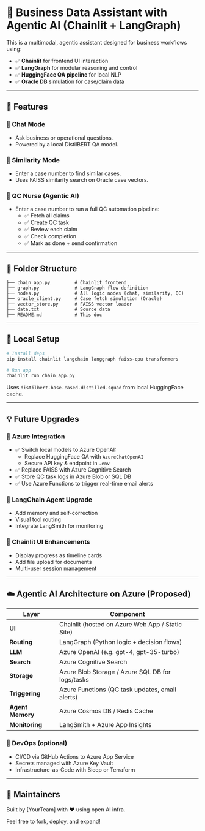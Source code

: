 # 🧠 Business Data Assistant with Agentic AI (Chainlit + LangGraph)

This is a multimodal, agentic assistant designed for business workflows using:

- ✅ **Chainlit** for frontend UI interaction
- ✅ **LangGraph** for modular reasoning and control
- ✅ **HuggingFace QA pipeline** for local NLP
- ✅ **Oracle DB** simulation for case/claim data

---

## 🚀 Features

### 🔹 Chat Mode
- Ask business or operational questions.
- Powered by a local DistilBERT QA model.

### 🔹 Similarity Mode
- Enter a case number to find similar cases.
- Uses FAISS similarity search on Oracle case vectors.

### 🔹 QC Nurse (Agentic AI)
- Enter a case number to run a full QC automation pipeline:
  - ✅ Fetch all claims
  - ✅ Create QC task
  - ✅ Review each claim
  - ✅ Check completion
  - ✅ Mark as done + send confirmation

---

## 📁 Folder Structure

```
├── chain_app.py         # Chainlit frontend
├── graph.py             # LangGraph flow definition
├── nodes.py             # All logic nodes (chat, similarity, QC)
├── oracle_client.py     # Case fetch simulation (Oracle)
├── vector_store.py      # FAISS vector loader
├── data.txt             # Source data
├── README.md            # This doc
```

---

## 🔧 Local Setup

```bash
# Install deps
pip install chainlit langchain langgraph faiss-cpu transformers

# Run app
chainlit run chain_app.py
```

Uses `distilbert-base-cased-distilled-squad` from local HuggingFace cache.

---

## 💡 Future Upgrades

### 🔹 Azure Integration
- ✅ Switch local models to Azure OpenAI:
  - Replace HuggingFace QA with `AzureChatOpenAI`
  - Secure API key & endpoint in `.env`
- ✅ Replace FAISS with Azure Cognitive Search
- ✅ Store QC task logs in Azure Blob or SQL DB
- ✅ Use Azure Functions to trigger real-time email alerts

### 🔹 LangChain Agent Upgrade
- Add memory and self-correction
- Visual tool routing
- Integrate LangSmith for monitoring

### 🔹 Chainlit UI Enhancements
- Display progress as timeline cards
- Add file upload for documents
- Multi-user session management

---

## ☁️ Agentic AI Architecture on Azure (Proposed)

| Layer                | Component                                         |
|---------------------|----------------------------------------------------|
| **UI**              | Chainlit (hosted on Azure Web App / Static Site)  |
| **Routing**         | LangGraph (Python logic + decision flows)         |
| **LLM**             | Azure OpenAI (e.g. gpt-4, gpt-35-turbo)            |
| **Search**          | Azure Cognitive Search                            |
| **Storage**         | Azure Blob Storage / Azure SQL DB for logs/tasks  |
| **Triggering**      | Azure Functions (QC task updates, email alerts)   |
| **Agent Memory**    | Azure Cosmos DB / Redis Cache                     |
| **Monitoring**      | LangSmith + Azure App Insights                    |

### 🔧 DevOps (optional)
- CI/CD via GitHub Actions to Azure App Service
- Secrets managed with Azure Key Vault
- Infrastructure-as-Code with Bicep or Terraform

---

## 🙌 Maintainers
Built by [YourTeam] with ❤️ using open AI infra.

Feel free to fork, deploy, and expand!
